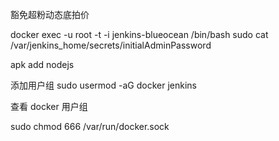 豁免超粉动态底拍价

docker exec -u root -t -i jenkins-blueocean /bin/bash
sudo cat /var/jenkins_home/secrets/initialAdminPassword

apk add nodejs


添加用户组
sudo usermod -aG docker jenkins

查看  docker 用户组


sudo chmod 666 /var/run/docker.sock